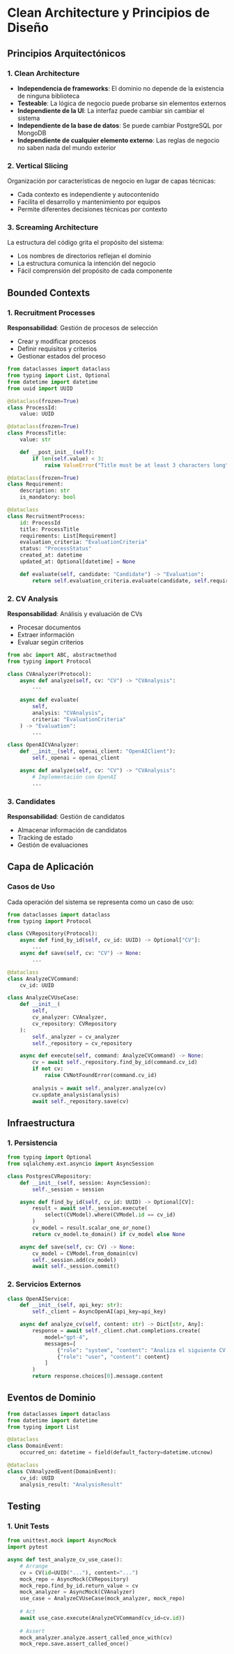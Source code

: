 # Clean Architecture y Principios de Diseño

## Principios Arquitectónicos

### 1. Clean Architecture
- **Independencia de frameworks**: El dominio no depende de la existencia de ninguna biblioteca
- **Testeable**: La lógica de negocio puede probarse sin elementos externos
- **Independiente de la UI**: La interfaz puede cambiar sin cambiar el sistema
- **Independiente de la base de datos**: Se puede cambiar PostgreSQL por MongoDB
- **Independiente de cualquier elemento externo**: Las reglas de negocio no saben nada del mundo exterior

### 2. Vertical Slicing
Organización por características de negocio en lugar de capas técnicas:
- Cada contexto es independiente y autocontenido
- Facilita el desarrollo y mantenimiento por equipos
- Permite diferentes decisiones técnicas por contexto

### 3. Screaming Architecture
La estructura del código grita el propósito del sistema:
- Los nombres de directorios reflejan el dominio
- La estructura comunica la intención del negocio
- Fácil comprensión del propósito de cada componente

## Bounded Contexts

### 1. Recruitment Processes
**Responsabilidad**: Gestión de procesos de selección
- Crear y modificar procesos
- Definir requisitos y criterios
- Gestionar estados del proceso

```python
from dataclasses import dataclass
from typing import List, Optional
from datetime import datetime
from uuid import UUID

@dataclass(frozen=True)
class ProcessId:
    value: UUID

@dataclass(frozen=True)
class ProcessTitle:
    value: str

    def __post_init__(self):
        if len(self.value) < 3:
            raise ValueError("Title must be at least 3 characters long")

@dataclass(frozen=True)
class Requirement:
    description: str
    is_mandatory: bool

@dataclass
class RecruitmentProcess:
    id: ProcessId
    title: ProcessTitle
    requirements: List[Requirement]
    evaluation_criteria: "EvaluationCriteria"
    status: "ProcessStatus"
    created_at: datetime
    updated_at: Optional[datetime] = None

    def evaluate(self, candidate: "Candidate") -> "Evaluation":
        return self.evaluation_criteria.evaluate(candidate, self.requirements)
```

### 2. CV Analysis
**Responsabilidad**: Análisis y evaluación de CVs
- Procesar documentos
- Extraer información
- Evaluar según criterios

```python
from abc import ABC, abstractmethod
from typing import Protocol

class CVAnalyzer(Protocol):
    async def analyze(self, cv: "CV") -> "CVAnalysis":
        ...
    
    async def evaluate(
        self, 
        analysis: "CVAnalysis", 
        criteria: "EvaluationCriteria"
    ) -> "Evaluation":
        ...

class OpenAICVAnalyzer:
    def __init__(self, openai_client: "OpenAIClient"):
        self._openai = openai_client

    async def analyze(self, cv: "CV") -> "CVAnalysis":
        # Implementación con OpenAI
        ...
```

### 3. Candidates
**Responsabilidad**: Gestión de candidatos
- Almacenar información de candidatos
- Tracking de estado
- Gestión de evaluaciones

## Capa de Aplicación

### Casos de Uso
Cada operación del sistema se representa como un caso de uso:

```python
from dataclasses import dataclass
from typing import Protocol

class CVRepository(Protocol):
    async def find_by_id(self, cv_id: UUID) -> Optional["CV"]:
        ...
    async def save(self, cv: "CV") -> None:
        ...

@dataclass
class AnalyzeCVCommand:
    cv_id: UUID

class AnalyzeCVUseCase:
    def __init__(
        self,
        cv_analyzer: CVAnalyzer,
        cv_repository: CVRepository
    ):
        self._analyzer = cv_analyzer
        self._repository = cv_repository

    async def execute(self, command: AnalyzeCVCommand) -> None:
        cv = await self._repository.find_by_id(command.cv_id)
        if not cv:
            raise CVNotFoundError(command.cv_id)
            
        analysis = await self._analyzer.analyze(cv)
        cv.update_analysis(analysis)
        await self._repository.save(cv)
```

## Infraestructura

### 1. Persistencia
```python
from typing import Optional
from sqlalchemy.ext.asyncio import AsyncSession

class PostgresCVRepository:
    def __init__(self, session: AsyncSession):
        self._session = session

    async def find_by_id(self, cv_id: UUID) -> Optional[CV]:
        result = await self._session.execute(
            select(CVModel).where(CVModel.id == cv_id)
        )
        cv_model = result.scalar_one_or_none()
        return cv_model.to_domain() if cv_model else None

    async def save(self, cv: CV) -> None:
        cv_model = CVModel.from_domain(cv)
        self._session.add(cv_model)
        await self._session.commit()
```

### 2. Servicios Externos
```python
class OpenAIService:
    def __init__(self, api_key: str):
        self._client = AsyncOpenAI(api_key=api_key)

    async def analyze_cv(self, content: str) -> Dict[str, Any]:
        response = await self._client.chat.completions.create(
            model="gpt-4",
            messages=[
                {"role": "system", "content": "Analiza el siguiente CV..."},
                {"role": "user", "content": content}
            ]
        )
        return response.choices[0].message.content
```

## Eventos de Dominio

```python
from dataclasses import dataclass
from datetime import datetime
from typing import List

@dataclass
class DomainEvent:
    occurred_on: datetime = field(default_factory=datetime.utcnow)

@dataclass
class CVAnalyzedEvent(DomainEvent):
    cv_id: UUID
    analysis_result: "AnalysisResult"
```

## Testing

### 1. Unit Tests
```python
from unittest.mock import AsyncMock
import pytest

async def test_analyze_cv_use_case():
    # Arrange
    cv = CV(id=UUID("..."), content="...")
    mock_repo = AsyncMock(CVRepository)
    mock_repo.find_by_id.return_value = cv
    mock_analyzer = AsyncMock(CVAnalyzer)
    use_case = AnalyzeCVUseCase(mock_analyzer, mock_repo)
    
    # Act
    await use_case.execute(AnalyzeCVCommand(cv_id=cv.id))
    
    # Assert
    mock_analyzer.analyze.assert_called_once_with(cv)
    mock_repo.save.assert_called_once()
